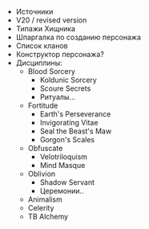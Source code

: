 * Источники
* V20 / revised version
* Типажи Хищника
* Шпаргалка по созданию персонажа
* Список кланов
* Конструктор персонажа?
* Дисциплины:
	* Blood Sorcery
		* Koldunic Sorcery
		* Scoure Secrets
		* Ритуалы...
	* Fortitude
		* Earth's Perseverance
		* Invigorating Vitae
		* Seal the Beast's Maw
		* Gorgon's Scales
	* Obfuscate
		* Velotriloquism
		* Mind Masque
	* Oblivion
		* Shadow Servant
		* Церемонии..
	* Animalism
	* Celerity
	* TB Alchemy
